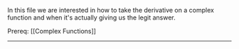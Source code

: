 In this file we are interested in how to take the derivative on a complex function and when it's actually giving us the legit answer. 

Prereq: [[Complex Functions]]

---


### 